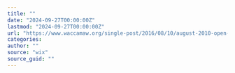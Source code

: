 ```yaml
---
title: ""
date: "2024-09-27T00:00:00Z"
lastmod: "2024-09-27T00:00:00Z"
url: "https://www.waccamaw.org/single-post/2016/08/10/august-2010-open-meeting-summary-08062010"
categories:
author: ""
source: "wix"
source_guid: ""
---
```





